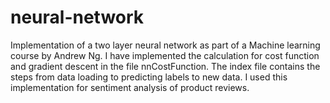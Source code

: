 # neural-network

Implementation of a two layer neural network as part of a Machine learning course by Andrew Ng. I have implemented the calculation for cost function and gradient descent in the file nnCostFunction. The index file contains the steps from data loading to predicting labels to new data. I used this implementation for sentiment analysis of product reviews.

